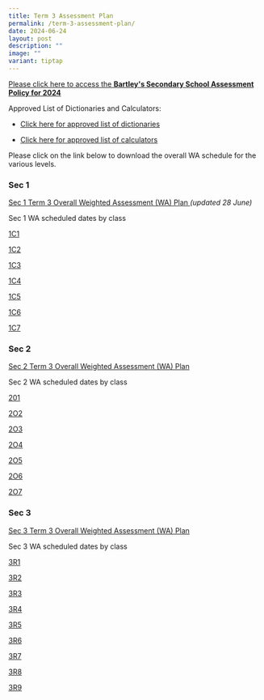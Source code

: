 ```yaml
---
title: Term 3 Assessment Plan
permalink: /term-3-assessment-plan/
date: 2024-06-24
layout: post
description: ""
image: ""
variant: tiptap
---
```

<p><a href="https://www.bartleysec.moe.edu.sg/our-holistic-curriculum/instructional-programmes/assessment-matters/" rel="noopener noreferrer nofollow" target="_blank"><u>Please click here to access the </u></a><strong><a href="https://www.bartleysec.moe.edu.sg/our-holistic-curriculum/instructional-programmes/assessment-matters/" rel="noopener noreferrer nofollow" target="_blank"><u>Bartley's Secondary School Assessment Policy for 2024</u></a></strong>
</p>
<p>Approved List of Dictionaries and Calculators:</p>
<ul data-tight="true" class="tight">
<li>
<p><a href="https://www.bartleysec.moe.edu.sg/files/list_of_approved_mtl_dictionaries_2024_exam.pdf" rel="noopener noreferrer nofollow" target="_blank"><u>Click here for approved list of dictionaries</u></a>
</p>
</li>
<li>
<p><a href="https://www.bartleysec.moe.edu.sg/files/guidelines_on_the_use_of_calculators_for_2024_exam__website_.pdf" rel="noopener noreferrer nofollow" target="_blank"><u>Click here for approved list of calculators</u></a>
</p>
</li>
</ul>
<p>Please click on the link below to download the overall WA schedule for
the various levels.</p>
<p></p>
<h3>Sec 1</h3>
<p><a href="/files/S1_2024_Term_3_Weighted_Assessment__Overall_Schedule_26_June.pdf" rel="noopener noreferrer nofollow" target="_blank">Sec 1 Term 3 Overall Weighted Assessment (WA) Plan </a><em>(updated 28 June)</em>
</p>
<p>Sec 1 WA scheduled dates by class</p>
<p><a href="/files/1C1_Term_3_WA_Detailed_Schedule_2024___1C1.pdf" rel="noopener noreferrer nofollow" target="_blank">1C1</a>
</p>
<p><a href="/files/1C2_Term_3_WA_Detailed_Schedule_2024___1C2.pdf" rel="noopener noreferrer nofollow" target="_blank">1C2</a>
</p>
<p><a href="/files/1C3_Term_3_WA_Detailed_Schedule_2024___1C3.pdf" rel="noopener noreferrer nofollow" target="_blank">1C3</a>
</p>
<p><a href="/files/1C4_Term_3_WA_Detailed_Schedule_2024___1C4.pdf" rel="noopener noreferrer nofollow" target="_blank">1C4</a>
</p>
<p><a href="/files/1C5_Term_3_WA_Detailed_Schedule_2024___1C5.pdf" rel="noopener noreferrer nofollow" target="_blank">1C5</a>
</p>
<p><a href="/files/1C6_Term_3_WA_Detailed_Schedule_2024___1C6.pdf" rel="noopener noreferrer nofollow" target="_blank">1C6</a>
</p>
<p><a href="/files/1C7__Term_3_WA_Detailed_Schedule_2024___1C7.pdf" rel="noopener noreferrer nofollow" target="_blank">1C7</a>
</p>
<h3>Sec 2</h3>
<p><a href="/files/S2_2024_Term_3_Weighted_Assessment__Overall_Schedule_updated_5_July.pdf" rel="noopener noreferrer nofollow" target="_blank">Sec 2 Term 3 Overall Weighted Assessment (WA) Plan</a>
</p>
<p></p>
<p>Sec 2 WA scheduled dates by class</p>
<p><a href="/files/2O1_Term_3_WA_Detailed_Schedule_2024_5_Jul.pdf" rel="noopener noreferrer nofollow" target="_blank">201</a>
</p>
<p><a href="/files/2O2_Term_3_WA_Detailed_Schedule_2024_5_Jul.pdf" rel="noopener noreferrer nofollow" target="_blank">2O2</a>
</p>
<p><a href="/files/2O3_Term_3_WA_Detailed_Schedule_2024_5_Jul.pdf" rel="noopener noreferrer nofollow" target="_blank">2O3</a>
</p>
<p><a href="/files/2O4_Term_3_WA_Detailed_Schedule_2024_5_Jul.pdf" rel="noopener noreferrer nofollow" target="_blank">2O4</a>
</p>
<p><a href="/files/2O5_Term_3_WA_Detailed_Schedule_2024_5_Jul.pdf" rel="noopener noreferrer nofollow" target="_blank">2O5</a>
</p>
<p><a href="/files/2O6_Term_3_WA_Detailed_Schedule_2024_5_Jul.pdf" rel="noopener noreferrer nofollow" target="_blank">2O6</a>
</p>
<p><a href="/files/2O7_Term_3_WA_Detailed_Schedule_2024_5_Jul_.pdf" rel="noopener noreferrer nofollow" target="_blank">2O7</a>
</p>
<h3>Sec 3</h3>
<p><a href="/files/S3_2024_Term_3_Weighted_Assessment__Overall_Schedule_24_June.pdf" rel="noopener noreferrer nofollow" target="_blank">Sec 3 Term 3 Overall Weighted Assessment (WA) Plan</a>
</p>
<p>Sec 3 WA scheduled dates by class</p>
<p><a href="/files/3R1_Term_3_WA_Detailed_Schedule_2024___3R1.pdf" rel="noopener noreferrer nofollow" target="_blank">3R1</a>
</p>
<p><a href="/files/3R2_Term_3_WA_Detailed_Schedule_2024___3R2.pdf" rel="noopener noreferrer nofollow" target="_blank">3R2</a>
</p>
<p><a href="/files/3R3_Term_3_WA_Detailed_Schedule_2024___3R3.pdf" rel="noopener noreferrer nofollow" target="_blank">3R3</a>
</p>
<p><a href="/files/3R4_Term_3_WA_Detailed_Schedule_2024___3R4.pdf" rel="noopener noreferrer nofollow" target="_blank">3R4</a>
</p>
<p><a href="/files/3R5_Term_3_WA_Detailed_Schedule_2024___3R5.pdf" rel="noopener noreferrer nofollow" target="_blank">3R5</a>
</p>
<p><a href="/files/3R6_Term_3_WA_Detailed_Schedule_2024___3R6.pdf" rel="noopener noreferrer nofollow" target="_blank">3R6</a>
</p>
<p><a href="/files/3R7_Term_3_WA_Detailed_Schedule_2024___3R7.pdf" rel="noopener noreferrer nofollow" target="_blank">3R7</a>
</p>
<p><a href="/files/3R8_Term_3_WA_Detailed_Schedule_2024___3R8.pdf" rel="noopener noreferrer nofollow" target="_blank">3R8</a>
</p>
<p><a href="/files/3R9_Term_3_WA_Detailed_Schedule_2024___3R9.pdf" rel="noopener noreferrer nofollow" target="_blank">3R9</a>
</p>
<p></p>